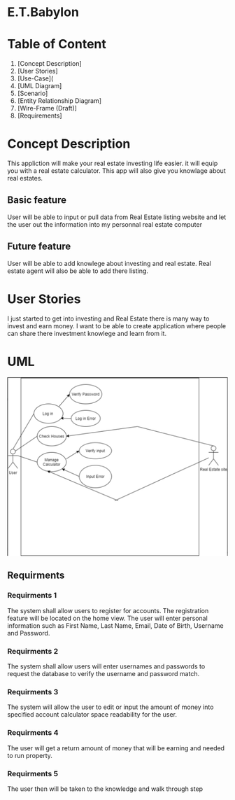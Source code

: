 # E.T.Babylon
# Table of Content

1.  [Concept Description]
2.  [User Stories]
3.  [Use-Case](
4.  [UML Diagram]
5.  [Scenario]
6.  [Entity Relationship Diagram]
7.  [Wire-Frame (Draft)]
8.  [Requirements]
 
#  Concept Description

This appliction will make your real estate investing life easier. it will equip you with a real estate calculator. This app will also give you knowlage about real estates.

## Basic feature
User will be able to input or pull data from Real Estate listing website and let the user out the information into my personnal real estate computer 


## Future feature
User will be able to add knowlege about investing and real estate. Real estate agent will also be able to add there listing.
#  User Stories
I just started to get into investing and Real Estate there is many way to invest and earn money. I want to be able to create application where people can share there investment knowlege and learn from it.
#  UML
![DML](assets/DML.png)

## Requirments

### Requirments 1
The system shall allow users to register for accounts. The registration feature will be located on the home view. The user will enter personal information such as First Name, Last Name, Email, Date of Birth, Username and Password.

### Requirments 2
The system shall allow users will enter usernames and passwords to request the database to verify the username and password match.

### Requirments 3
The system will allow the user to edit or input the amount of money into specified account calculator space readability for the user.

### Requirments 4
The user will get a return amount of money that will be earning and needed to run property.

### Requirments 5
The user then will be taken to the knowledge and walk through step  



